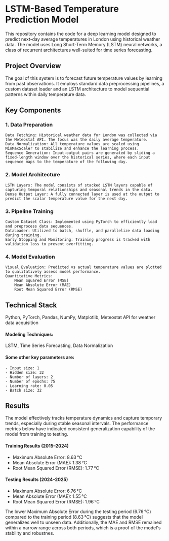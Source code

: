 # LSTM-Based Temperature Prediction Model

This repository contains the  code for a deep learning model designed to predict next-day average temperatures in London using historical weather data. The model uses Long Short-Term Memory (LSTM) neural networks, a class of recurrent architectures well-suited for time series forecasting.

## Project Overview
The goal of this system is to forecast future temperature values by learning from past observations. It employs standard data preprocessing pipelines, a custom dataset loader and an LSTM architecture to model sequential patterns within daily temperature data.

## Key Components
### 1. Data Preparation
    Data Fetching: Historical weather data for London was collected via the Meteostat API. The focus was the daily average temperature.
    Data Normalization: All temperature values are scaled using MinMaxScaler to stabilize and enhance the learning process.
    Sequence Generation: Input-output pairs are generated by sliding a fixed-length window over the historical series, where each input sequence maps to the temperature of the following day.

### 2. Model Architecture
    LSTM Layers: The model consists of stacked LSTM layers capable of capturing temporal relationships and seasonal trends in the data.
    Dense Output Layer: A fully connected layer is used at the output to predict the scalar temperature value for the next day.

### 3. Pipeline Training
    Custom Dataset Class: Implemented using PyTorch to efficiently load and preprocess data sequences.
    DataLoader: Utilized to batch, shuffle, and parallelize data loading during training.
    Early Stopping and Monitoring: Training progress is tracked with validation loss to prevent overfitting.

### 4. Model Evaluation
    Visual Evaluation: Predicted vs actual temperature values are plotted to qualitatively assess model performance.
    Quantitative Metrics:
        Mean Squared Error (MSE)
        Mean Absolute Error (MAE)
        Root Mean Squared Error (RMSE)
        
## Technical Stack
Python, PyTorch, Pandas, NumPy, Matplotlib, Meteostat API for weather data acquisition

  #### Modeling Techniques:
  LSTM, Time Series Forecasting, Data Normalization

  #### Some other key parameters are:
    - Input size: 1
    - Hidden size: 32
    - Number of layers: 2
    - Number of epochs: 75
    - Learning rate: 0.05
    - Batch size: 32

## Results
The model effectively tracks temperature dynamics and capture temporary trends, especially during stable seasonal intervals. 
The performance metrics below have indicated consistent generalization capability of the model from training to testing.

#### Training Results (2015–2024)
  - Maximum Absolute Error: 8.63 °C
  - Mean Absolute Error (MAE): 1.38 °C
  - Root Mean Squared Error (RMSE): 1.77 °C

#### Testing Results (2024–2025)
  - Maximum Absolute Error: 6.76 °C
  - Mean Absolute Error (MAE): 1.55 °C
  - Root Mean Squared Error (RMSE): 1.96 °C

The lower Maximum Absolute Error during the testing period (6.76 °C) compared to the training period (8.63 °C) suggests that the model generalizes well to unseen data. Additionally, the MAE and RMSE remained within a narrow range across both periods, which is a proof of the model's stability and robustnes.
